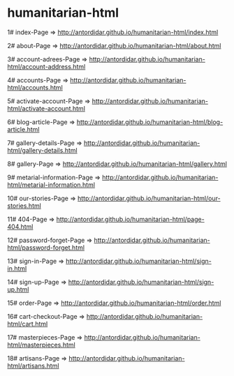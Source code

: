 # humanitarian-html
1# index-Page => http://antordidar.github.io/humanitarian-html/index.html

2# about-Page => http://antordidar.github.io/humanitarian-html/about.html

3# account-adrees-Page => http://antordidar.github.io/humanitarian-html/account-address.html

4# accounts-Page => http://antordidar.github.io/humanitarian-html/accounts.html

5# activate-account-Page => http://antordidar.github.io/humanitarian-html/activate-account.html

6# blog-article-Page => http://antordidar.github.io/humanitarian-html/blog-article.html

7# gallery-details-Page => http://antordidar.github.io/humanitarian-html/gallery-details.html

8# gallery-Page => http://antordidar.github.io/humanitarian-html/gallery.html

9# metarial-information-Page => http://antordidar.github.io/humanitarian-html/metarial-information.html

10# our-stories-Page => http://antordidar.github.io/humanitarian-html/our-stories.html

11# 404-Page => http://antordidar.github.io/humanitarian-html/page-404.html

12# password-forget-Page => http://antordidar.github.io/humanitarian-html/password-forget.html

13# sign-in-Page => http://antordidar.github.io/humanitarian-html/sign-in.html

14# sign-up-Page => http://antordidar.github.io/humanitarian-html/sign-up.html

15# order-Page => http://antordidar.github.io/humanitarian-html/order.html

16# cart-checkout-Page => http://antordidar.github.io/humanitarian-html/cart.html

17# masterpieces-Page => http://antordidar.github.io/humanitarian-html/masterpieces.html

18# artisans-Page => http://antordidar.github.io/humanitarian-html/artisans.html
